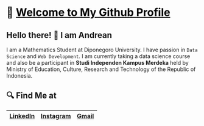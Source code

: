 # 📢 [<span style="color:black; text-decoration:none">Welcome to My Github Profile</span>](http://github.com/andreanynthn)
## Hello there! 👋 I am Andrean
I am a Mathematics Student at Diponegoro University. I have passion in `Data Science` and `Web Development`. I am currently taking a data science course and also be a participant in **Studi Independen Kampus Merdeka** held by Ministry of Education, Culture, Research and Technology of the Republic of Indonesia.

## 🔍 Find Me at
|[LinkedIn](https://www.linkedin.com/in/andreanynthn)|[Instagram](https://instagram.com/andreanynthn)|[Gmail](mailto:and21yonathan@gmail.com)|
| ------------ | ------------ | ------------ |

